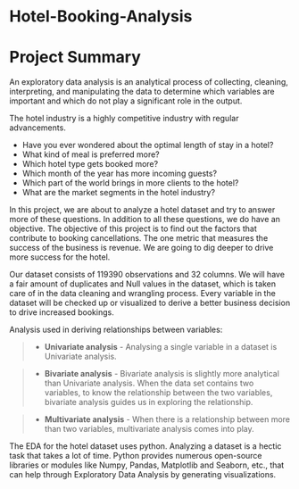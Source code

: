 # Hotel-Booking-Analysis
# Project Summary
An exploratory data analysis is an analytical process of collecting, cleaning, interpreting, and manipulating the data to determine which variables are important and which do not play a significant role in the output. 


The hotel industry is a highly competitive industry with regular advancements. 
* Have you ever wondered about the optimal length of stay in a hotel? 
* What kind of meal is preferred more?
* Which hotel type gets booked more?
* Which month of the year has more incoming guests?
* Which part of the world brings in more clients to the hotel?
* What are the market segments in the hotel industry?

In this project, we are about to analyze a hotel dataset and try to answer more of these questions. In addition to all these questions, we do have an objective. 
The objective of this project is to find out the factors that contribute to booking cancellations. The one metric that measures the success of the business is revenue. We are going to dig deeper to drive more success for the hotel.

Our dataset consists of 119390 observations and 32 columns. We will have a fair amount of duplicates and Null values in the dataset, which is taken care of in the data cleaning and wrangling process. Every variable in the dataset will be checked up or visualized to derive a better business decision to drive increased bookings.

Analysis used in deriving relationships between variables:

>* **Univariate analysis** - Analysing a single variable in a dataset is Univariate analysis.

>* **Bivariate analysis** - Bivariate analysis is slightly more analytical than Univariate analysis. When the data set contains two variables, to know the relationship between the two variables, bivariate analysis guides us in exploring the relationship.

>* **Multivariate analysis** - When there is a relationship between more than two variables, multivariate analysis comes into play.


The EDA for the hotel dataset uses python. Analyzing a dataset is a hectic task that takes a lot of time. Python provides numerous open-source libraries or modules like Numpy, Pandas, Matplotlib and Seaborn, etc., that can help through Exploratory Data  Analysis by generating visualizations.
